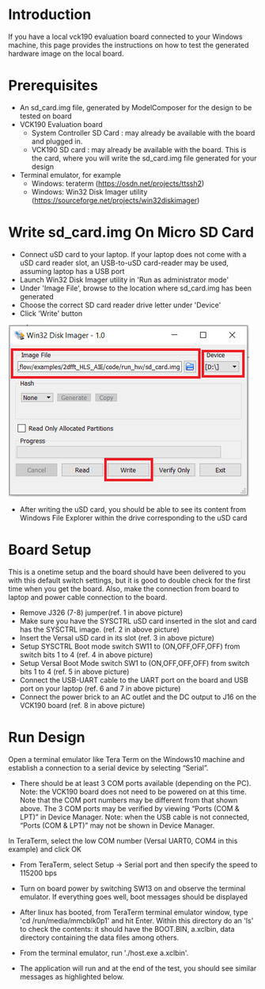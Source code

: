 # Introduction
If you have a local vck190 evaluation board connected to your Windows machine, this page provides the instructions on how to test the generated hardware image on the local board. 

# Prerequisites
* An sd_card.img file, generated by ModelComposer for the design to be tested on board
* VCK190 Evaluation board
  * System Controller SD Card : may already be available with the board and plugged in.
  * VCK190 SD card : may already be available with the board. This is the card, where you will write the sd_card.img file generated for your design
* Terminal emulator, for example
  * Windows: teraterm (https://osdn.net/projects/ttssh2)
  * Windows: Win32 Disk Imager utility (https://sourceforge.net/projects/win32diskimager)

# Write sd_card.img On Micro SD Card
* Connect uSD card to your laptop. If your laptop does not come with a uSD card reader slot, an USB-to-uSD card-reader may be used, assuming laptop has a USB port
* Launch Win32 Disk Imager utility in 'Run as administrator mode'
* Under 'Image File', browse to the location where sd_card.img has been generated
* Choose the correct SD card reader drive letter under 'Device'
* Click 'Write' button

![](./images/rob_4.PNG)

* After writing the uSD card, you should be able to see its content from Windows File Explorer within the drive corresponding to the uSD card


# Board Setup
This is a onetime setup and the board should have been delivered to you with this default switch settings, but it is good to double check for the first time when you get the board. Also, make the connection from board to laptop and power cable connection to the board.


* Remove J326 (7-8) jumper(ref. 1 in above picture)
* Make sure you have the SYSCTRL uSD card inserted in the slot and card has the SYSCTRL image. (ref. 2 in above picture)
* Insert the Versal uSD card in its slot (ref. 3 in above picture)
* Setup SYSCTRL Boot mode switch SW11 to (ON,OFF,OFF,OFF) from switch bits 1 to 4  (ref. 4 in above picture)
* Setup Versal Boot Mode switch SW1 to (ON,OFF,OFF,OFF) from switch bits 1 to 4 (ref. 5 in above picture)
* Connect the USB-UART cable to the UART port on the board and USB port on your laptop (ref. 6 and 7 in above picture)
* Connect the power brick to an AC outlet and the DC output to J16 on the VCK190 board (ref. 8 in above picture)

# Run Design
Open a terminal emulator like Tera Term on the Windows10 machine and establish a connection to a serial device by selecting “Serial”.


* There should be at least 3 COM ports available (depending on the PC). Note: the VCK190 board does not need to be powered on at this time. Note that the COM port numbers may be different from that shown above. The 3 COM ports may be verified by viewing “Ports (COM & LPT)” in Device Manager. Note: when the USB cable is not connected, “Ports (COM & LPT)” may not be shown in Device Manager.



In TeraTerm, select the low COM number (Versal UART0, COM4 in this example) and click OK

* From TeraTerm, select  Setup → Serial port and then specify the speed to 115200 bps




* Turn on board power by switching SW13 on and observe the terminal emulator. If everything goes well, boot messages should be displayed


* After linux has booted, from TeraTerm terminal emulator window, type 'cd /run/media/mmcblk0p1' and hit Enter. Within this directory do an 'ls' to check the contents: it should have the BOOT.BIN, a.xclbin, data directory containing the data files among others.


* From the terminal emulator, run './host.exe a.xclbin'.


* The application will run and at the end of the test, you should see similar messages as highlighted below.


